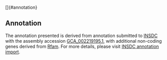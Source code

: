 []{#annotation}

Annotation
----------

The annotation presented is derived from annotation submitted to
[INSDC](http://www.insdc.org) with the assembly accession
[GCA\_002219195.1](http://www.ebi.ac.uk/ena/data/view/GCA_002219195.1),
with additional non-coding genes derived from
[Rfam](http://rfam.xfam.org/). For more details, please visit [INSDC
annotation
import](http://ensemblgenomes.org/info/data/insdc_annotation).
